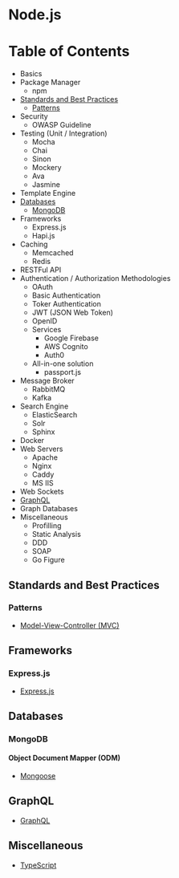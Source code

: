# Node.js

# Table of Contents

* Basics
* Package Manager
  * npm
* [Standards and Best Practices](#standards-and-best-practices)
  * [Patterns](#patterns)
* Security
  * OWASP Guideline
* Testing (Unit / Integration)
  * Mocha
  * Chai
  * Sinon
  * Mockery
  * Ava
  * Jasmine
* Template Engine
* [Databases](#databases)
  * [MongoDB](#mongodb)
* Frameworks
  * Express.js
  * Hapi.js
* Caching
  * Memcached
  * Redis
* RESTFul API
* Authentication / Authorization Methodologies
  * OAuth
  * Basic Authentication
  * Toker Authentication
  * JWT (JSON Web Token)
  * OpenID
  * Services
    * Google Firebase
    * AWS Cognito
    * Auth0
  * All-in-one solution
    * passport.js
* Message Broker
  * RabbitMQ
  * Kafka
* Search Engine
  * ElasticSearch
  * Solr
  * Sphinx
* Docker
* Web Servers
  * Apache
  * Nginx
  * Caddy
  * MS IIS
* Web Sockets
* [GraphQL](#graphql)
* Graph Databases
* Miscellaneous
  * Profilling
  * Static Analysis
  * DDD
  * SOAP
  * Go Figure

## Standards and Best Practices

### Patterns

* [Model-View-Controller (MVC)](https://en.wikipedia.org/wiki/Model%E2%80%93view%E2%80%93controller)

## Frameworks

### Express.js

* [Express.js](https://expressjs.com/)

## Databases

### MongoDB

#### Object Document Mapper (ODM)

* [Mongoose](https://mongoosejs.com/)

## GraphQL

* [GraphQL](https://graphql.org/)

## Miscellaneous

* [TypeScript](https://www.typescriptlang.org/)
